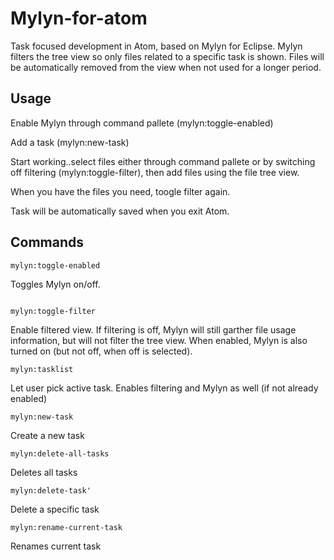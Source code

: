 # Mylyn-for-atom

Task focused development in Atom, based on Mylyn for Eclipse. Mylyn filters the tree view so only files related to a specific task is shown. Files will be automatically removed from the view when not used for a longer period.

## Usage
Enable Mylyn through command pallete  (mylyn:toggle-enabled)

Add a task  (mylyn:new-task)

Start working..select files either through command pallete or by switching off filtering  (mylyn:toggle-filter), then add files using the file tree view.


When you have the files you need, toogle filter again.

Task will be automatically saved when you exit Atom.






## Commands

```
mylyn:toggle-enabled
```
Toggles Mylyn on/off.
```

mylyn:toggle-filter
```
Enable filtered view. If filtering is off, Mylyn will still garther file usage information, but will not filter the tree view. When enabled, Mylyn is also turned on (but not off, when off is selected).


```
mylyn:tasklist
```
Let user pick active task. Enables filtering and Mylyn as well (if not already enabled)
```
mylyn:new-task
```
Create a new task
```
mylyn:delete-all-tasks
```
Deletes all tasks
```
mylyn:delete-task'
```
Delete a specific task
```
mylyn:rename-current-task
```
Renames current task
